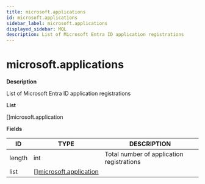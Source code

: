 ```yaml
---
title: microsoft.applications
id: microsoft.applications
sidebar_label: microsoft.applications
displayed_sidebar: MQL
description: List of Microsoft Entra ID application registrations
---
```


# microsoft.applications

**Description**

List of Microsoft Entra ID application registrations

**List**

[]microsoft.application

**Fields**

| ID     | TYPE                                                        | DESCRIPTION                               |
| ------ | ----------------------------------------------------------- | ----------------------------------------- |
| length | int                                                         | Total number of application registrations |
| list   | &#91;&#93;[microsoft.application](microsoft.application.md) |                                           |
